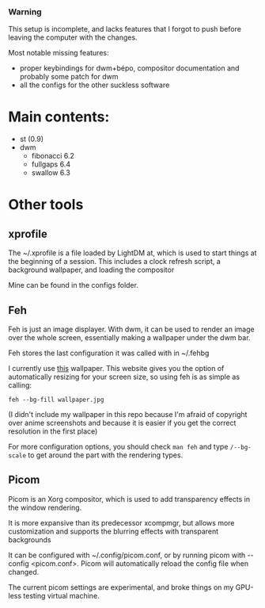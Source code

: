 ### Warning

This setup is incomplete, and lacks features that I forgot to push before leaving the computer with the changes.

Most notable missing features:
* proper keybindings for dwm+bépo, compositor documentation and probably some patch for dwm
* all the configs for the other suckless software


# Main contents:
* st (0.9)
* dwm
	* fibonacci 6.2
	* fullgaps 6.4
	* swallow 6.3

# Other tools

## xprofile

The ~/.xprofile is a file loaded by LightDM at, which is used to start things at the beginning of a session.
This includes a clock refresh script, a background wallpaper, and loading the compositor

Mine can be found in the configs folder.


## Feh

Feh is just an image displayer. With dwm, it can be used to render an image over the whole screen, essentially making a wallpaper under the dwm bar.

Feh stores the last configuration it was called with in ~/.fehbg

I currently use [this](https://www.wallpaperflare.com/oshi-no-ko-anime-girls-wallpaper-yrmec) wallpaper.
This website gives you the option of automatically resizing for your screen size, so using feh is as simple as calling:
```
feh --bg-fill wallpaper.jpg
```
(I didn't include my wallpaper in this repo because I'm afraid of copyright over anime screenshots and because it is easier if you get the correct resolution in the first place)

For more configuration options, you should check ```man feh``` and type ```/--bg-scale``` to get around the part with the rendering types.


## Picom

Picom is an Xorg compositor, which is used to add transparency effects in the window rendering.

It is more expansive than its predecessor xcompmgr, but allows more customization and supports the blurring effects with transparent backgrounds

It can be configured with ~/.config/picom.conf, or by running picom with --config <picom.conf>.
Picom will automatically reload the config file when changed.

The current picom settings are experimental, and broke things on my GPU-less testing virtual machine.
